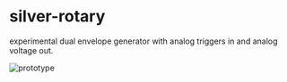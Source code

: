 # silver-rotary

experimental dual envelope generator with analog triggers in and analog voltage out.

![prototype](https://github.com/star-fs/silver-rotary/blob/main/PXL_20230728_032619157.MP.jpg?raw=true)

